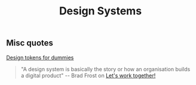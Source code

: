 ﻿---
backlinks:
- title: Design
  url: /sense/Design/design.html
title: Design Systems
---
## Misc quotes

[Design tokens for dummies](https://uxdesign.cc/design-tokens-for-dummies-8acebf010d71)
> "A design system is basically the story or how an organisation builds a digital product" -- Brad Frost on [Let's work together!](https://vimeo.com/241093342)